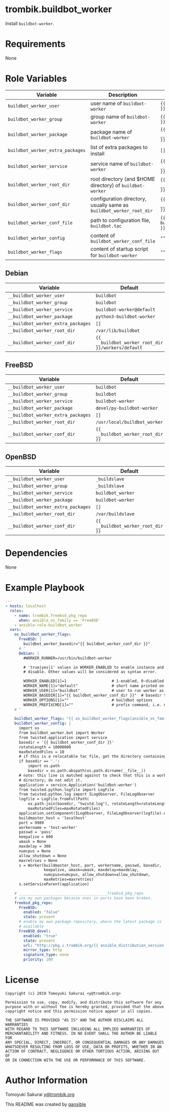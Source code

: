 # trombik.buildbot_worker

Install `buildbot-worker`.

# Requirements

None

# Role Variables

| Variable | Description | Default |
|----------|-------------|---------|
| `buildbot_worker_user` | user name of `buildbot-worker` | `{{ __buildbot_worker_user }}` |
| `buildbot_worker_group` | group name of `buildbot-worker` | `{{ __buildbot_worker_group }}` |
| `buildbot_worker_package` | package name of `buildbot-worker` | `{{ __buildbot_worker_package }}` |
| `buildbot_worker_extra_packages` | list of extra packages to install | `[]` |
| `buildbot_worker_service` | service name of `buildbot-worker` | `{{ __buildbot_worker_service }}` |
| `buildbot_worker_root_dir` | root directory (and $HOME directory) of `buildbot-worker` | `{{ __buildbot_worker_root_dir }}` |
| `buildbot_worker_conf_dir` | configuration directory, usually same as `buildbot_worker_root_dir` | `{{ __buildbot_worker_conf_dir }}` |
| `buildbot_worker_conf_file` | path to configuration file, `buildbot.tac`| `{{ buildbot_worker_conf_dir }}/buildbot.tac` |
| `buildbot_worker_config` | content of `buildbot_worker_conf_file` | `""` |
| `buildbot_worker_flags` | content of startup script for `buildbot-worker` | `""` |


## Debian

| Variable | Default |
|----------|---------|
| `__buildbot_worker_user` | `buildbot` |
| `__buildbot_worker_group` | `buildbot` |
| `__buildbot_worker_service` | `buildbot-worker@default` |
| `__buildbot_worker_package` | `python3-buildbot-worker` |
| `__buildbot_worker_extra_packages` | `[]` |
| `__buildbot_worker_root_dir` | `/var/lib/buildbot` |
| `__buildbot_worker_conf_dir` | `{{ __buildbot_worker_root_dir }}/workers/default` |

## FreeBSD

| Variable | Default |
|----------|---------|
| `__buildbot_worker_user` | `buildbot` |
| `__buildbot_worker_group` | `buildbot` |
| `__buildbot_worker_service` | `buildbot-worker` |
| `__buildbot_worker_package` | `devel/py-buildbot-worker` |
| `__buildbot_worker_extra_packages` | `[]` |
| `__buildbot_worker_root_dir` | `/usr/local/buildbot_worker` |
| `__buildbot_worker_conf_dir` | `{{ __buildbot_worker_root_dir }}` |

## OpenBSD

| Variable | Default |
|----------|---------|
| `__buildbot_worker_user` | `_buildslave` |
| `__buildbot_worker_group` | `_buildslave` |
| `__buildbot_worker_service` | `buildbot_worker` |
| `__buildbot_worker_package` | `buildbot-worker` |
| `__buildbot_worker_extra_packages` | `[]` |
| `__buildbot_worker_root_dir` | `/var/buildslave` |
| `__buildbot_worker_conf_dir` | `{{ __buildbot_worker_root_dir }}` |

# Dependencies

None

# Example Playbook

```yaml
---
- hosts: localhost
  roles:
    - name: trombik.freebsd_pkg_repo
      when: ansible_os_family == 'FreeBSD'
    - ansible-role-buildbot_worker
  vars:
    os_buildbot_worker_flags:
      FreeBSD: |
        buildbot_worker_basedir="{{ buildbot_worker_conf_dir }}"
      # "
      Debian: |
        #WORKER_RUNNER=/usr/bin/buildbot-worker

        # 'true|yes|1' values in WORKER_ENABLED to enable instance and 'false|no|0' to
        # disable. Other values will be considered as syntax error.

        WORKER_ENABLED[1]=1                    # 1-enabled, 0-disabled
        WORKER_NAME[1]="default"               # short name printed on start/stop
        WORKER_USER[1]="buildbot"              # user to run worker as
        WORKER_BASEDIR[1]="{{ buildbot_worker_conf_dir }}"  # basedir to worker (absolute path)
        WORKER_OPTIONS[1]=""                   # buildbot options
        WORKER_PREFIXCMD[1]=""                 # prefix command, i.e. nice, linux32, dchroot
    # "

    buildbot_worker_flags: "{{ os_buildbot_worker_flags[ansible_os_family] | default('') }}"
    buildbot_worker_config: |
      import os
      from buildbot_worker.bot import Worker
      from twisted.application import service
      basedir = '{{ buildbot_worker_conf_dir }}'
      rotateLength = 10000000
      maxRotatedFiles = 10
      # if this is a relocatable tac file, get the directory containing the TAC
      if basedir == '.':
          import os.path
          basedir = os.path.abspath(os.path.dirname(__file__))
      # note: this line is matched against to check that this is a worker
      # directory; do not edit it.
      application = service.Application('buildbot-worker')
      from twisted.python.logfile import LogFile
      from twisted.python.log import ILogObserver, FileLogObserver
      logfile = LogFile.fromFullPath(
          os.path.join(basedir, "twistd.log"), rotateLength=rotateLength,
          maxRotatedFiles=maxRotatedFiles)
      application.setComponent(ILogObserver, FileLogObserver(logfile).emit)
      buildmaster_host = 'localhost'
      port = 9989
      workername = 'test-worker'
      passwd = 'pass'
      keepalive = 600
      umask = None
      maxdelay = 300
      numcpus = None
      allow_shutdown = None
      maxretries = None
      s = Worker(buildmaster_host, port, workername, passwd, basedir,
                 keepalive, umask=umask, maxdelay=maxdelay,
                 numcpus=numcpus, allow_shutdown=allow_shutdown,
                 maxRetries=maxretries)
      s.setServiceParent(application)

    # _______________________________________freebsd_pkg_repo
    # use my own packages because ones in ports have been broken.
    freebsd_pkg_repo:
      FreeBSD:
        enabled: "false"
        state: present
      # enable my own package repository, where the latest package is
      # available
      FreeBSD_devel:
        enabled: "true"
        state: present
        url: "http://pkg.i.trombik.org/{{ ansible_distribution_version | regex_replace('\\.', '') }}{{ansible_architecture}}-default-default/"
        mirror_type: http
        signature_type: none
        priority: 100
```

# License

```
Copyright (c) 2019 Tomoyuki Sakurai <y@trombik.org>

Permission to use, copy, modify, and distribute this software for any
purpose with or without fee is hereby granted, provided that the above
copyright notice and this permission notice appear in all copies.

THE SOFTWARE IS PROVIDED "AS IS" AND THE AUTHOR DISCLAIMS ALL WARRANTIES
WITH REGARD TO THIS SOFTWARE INCLUDING ALL IMPLIED WARRANTIES OF
MERCHANTABILITY AND FITNESS. IN NO EVENT SHALL THE AUTHOR BE LIABLE FOR
ANY SPECIAL, DIRECT, INDIRECT, OR CONSEQUENTIAL DAMAGES OR ANY DAMAGES
WHATSOEVER RESULTING FROM LOSS OF USE, DATA OR PROFITS, WHETHER IN AN
ACTION OF CONTRACT, NEGLIGENCE OR OTHER TORTIOUS ACTION, ARISING OUT OF
OR IN CONNECTION WITH THE USE OR PERFORMANCE OF THIS SOFTWARE.
```

# Author Information

Tomoyuki Sakurai <y@trombik.org>

This README was created by [qansible](https://github.com/trombik/qansible)
